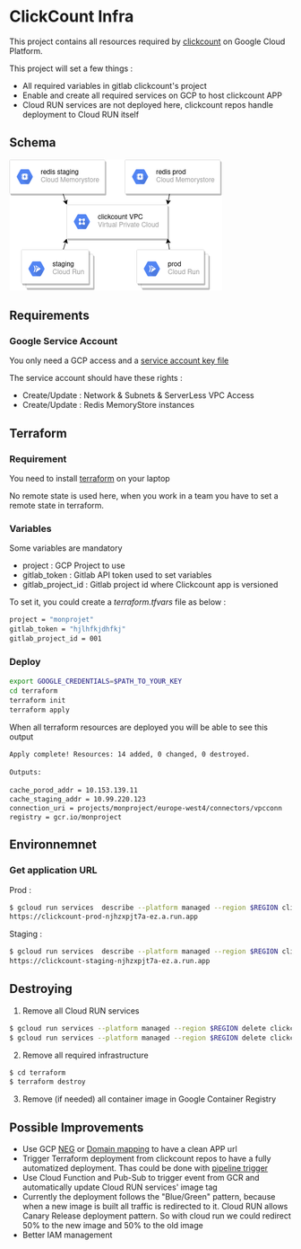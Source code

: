 # ClickCount Infra

This project contains all resources required by [clickcount](https://github.com/Krast76/clickcount-app) on Google Cloud Platform.

This project will set a few things :

* All required variables in gitlab clickcount's project
* Enable and create all required services on GCP to host clickcount APP
* Cloud RUN services are not deployed here, clickcount repos handle deployment to Cloud RUN itself

## Schema

![](./schema/infra-schema.png)

## Requirements

### Google Service Account

You only need a GCP access and a [service account key file](https://cloud.google.com/iam/docs/creating-managing-service-account-keys)

The service account should have these rights :

* Create/Update : Network & Subnets & ServerLess VPC Access
* Create/Update : Redis MemoryStore instances

## Terraform 

### Requirement

You need to install [terraform](https://www.terraform.io/downloads.html) on your laptop

No remote state is used here, when you work in a team you have to set a remote state in terraform.

### Variables

Some variables are mandatory

* project : GCP Project to use
* gitlab_token : Gitlab API token used to set variables
* gitlab_project_id : Gitlab project id where Clickcount app is versioned

To set it, you could create a *terraform.tfvars* file as below :

```bash
project = "monprojet"
gitlab_token = "hjlhfkjdhfkj"
gitlab_project_id = 001
```

### Deploy

```bash
export GOOGLE_CREDENTIALS=$PATH_TO_YOUR_KEY
cd terraform
terraform init
terraform apply 
```

When all terraform resources are deployed you will be able to see this output

```
Apply complete! Resources: 14 added, 0 changed, 0 destroyed.

Outputs:

cache_porod_addr = 10.153.139.11
cache_staging_addr = 10.99.220.123
connection_uri = projects/monproject/europe-west4/connectors/vpcconn
registry = gcr.io/monproject
```


## Environnemnet

### Get application URL

Prod :

```bash
$ gcloud run services  describe --platform managed --region $REGION clickcount-prod --format="value(status.url)"
https://clickcount-prod-njhzxpjt7a-ez.a.run.app
```

Staging :

```bash
$ gcloud run services  describe --platform managed --region $REGION clickcount-staging --format="value(status.url)"
https://clickcount-staging-njhzxpjt7a-ez.a.run.app
```

## Destroying

1. Remove all Cloud RUN services

```bash
$ gcloud run services --platform managed --region $REGION delete clickcount-prod
$ gcloud run services --platform managed --region $REGION delete clickcount-staging
```

2. Remove all required infrastructure

```bash
$ cd terraform
$ terraform destroy
```

3. Remove (if needed) all container image in Google Container Registry

## Possible Improvements

* Use GCP [NEG](https://cloud.google.com/load-balancing/docs/negs/setting-up-serverless-negs) or [Domain mapping](https://cloud.google.com/run/docs/mapping-custom-domains) to have a clean APP url
* Trigger Terraform deployment from clickcount repos to have a fully automatized deployment. Thas could be done with [pipeline trigger](https://docs.gitlab.com/ce/ci/triggers/)
* Use Cloud Function and Pub-Sub to trigger event from GCR and automatically update Cloud RUN services' image tag
* Currently the deployment follows the "Blue/Green" pattern, because when a new image is built all traffic is redirected to it. Cloud RUN allows Canary Release deployment pattern. So with cloud run we could redirect 50% to the new image and 50% to the old image
* Better IAM management